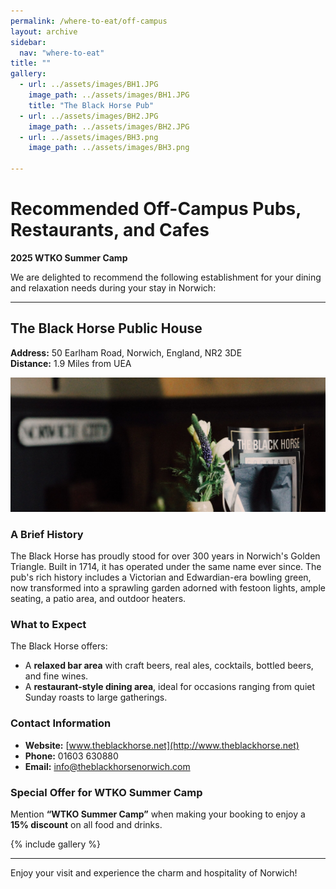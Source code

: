 ```yaml
---
permalink: /where-to-eat/off-campus
layout: archive
sidebar:
  nav: "where-to-eat"
title: ""
gallery:
  - url: ../assets/images/BH1.JPG
    image_path: ../assets/images/BH1.JPG
    title: "The Black Horse Pub"
  - url: ../assets/images/BH2.JPG
    image_path: ../assets/images/BH2.JPG
  - url: ../assets/images/BH3.png
    image_path: ../assets/images/BH3.png

---
```

# Recommended Off-Campus Pubs, Restaurants, and Cafes  
**2025 WTKO Summer Camp**

We are delighted to recommend the following establishment for your dining and relaxation needs during your stay in Norwich:

---

## **The Black Horse Public House**  
**Address:** 50 Earlham Road, Norwich, England, NR2 3DE  
**Distance:** 1.9 Miles from UEA  

![The Black Horse Pub](../assets/images/BlackHorse.jpeg "The Black Horse Pub")

### **A Brief History**  
The Black Horse has proudly stood for over 300 years in Norwich's Golden Triangle. Built in 1714, it has operated under the same name ever since. The pub's rich history includes a Victorian and Edwardian-era bowling green, now transformed into a sprawling garden adorned with festoon lights, ample seating, a patio area, and outdoor heaters.

### **What to Expect**  
The Black Horse offers:  
- A **relaxed bar area** with craft beers, real ales, cocktails, bottled beers, and fine wines.  
- A **restaurant-style dining area**, ideal for occasions ranging from quiet Sunday roasts to large gatherings.  

### **Contact Information**  
- **Website:** [www.theblackhorse.net](http://www.theblackhorse.net)  
- **Phone:** 01603 630880  
- **Email:** [info@theblackhorsenorwich.com](mailto:info@theblackhorsenorwich.com)  

### **Special Offer for WTKO Summer Camp**  
Mention **“WTKO Summer Camp”** when making your booking to enjoy a **15% discount** on all food and drinks.

{% include gallery %}

---  
Enjoy your visit and experience the charm and hospitality of Norwich!  
